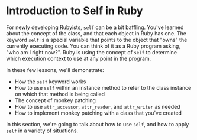 # Introduction to Self in Ruby

For newly developing Rubyists, `self` can be a bit baffling. You've learned
about the concept of the class, and that each object in Ruby has one. The
keyword `self` is a special variable that points to the object that "owns" the
currently executing code. You can think of it as a Ruby program asking, "who am
I right now?". Ruby is using the concept of `self` to determine which execution
context to use at any point in the program.

In these few lessons, we'll demonstrate:

* How the `self` keyword works
* How to use `self` within an instance method to refer to the class instance on
  which that method is being called
* The concept of monkey patching
* How to use `attr_accessor`, `attr_reader`, and `attr_writer` as needed
* How to implement monkey patching with a class that you've created


In this section, we're going to talk about how to use `self`, and how to apply
`self` in a variety of situations.